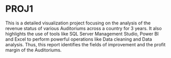 # PROJ1

This is a detailed visualization project focusing on the analysis of the revenue status of  various Auditoriums across a country for 3 years. It also highlights the use of tools like SQL Server Management Studio, Power BI and Excel to perform powerful operations like Data cleaning and Data analysis. Thus, this report identifies the fields of improvement and the profit margin of the Auditoriums.

